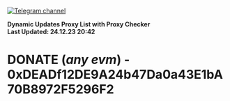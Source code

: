[![Telegram channel](https://img.shields.io/endpoint?url=https://runkit.io/damiankrawczyk/telegram-badge/branches/master?url=https://t.me/n4z4v0d)](https://t.me/n4z4v0d) 

**Dynamic Updates Proxy List with Proxy Checker**  
**Last Updated: 24.12.23 20:42**

# DONATE (_any evm_) - 0xDEADf12DE9A24b47Da0a43E1bA70B8972F5296F2
